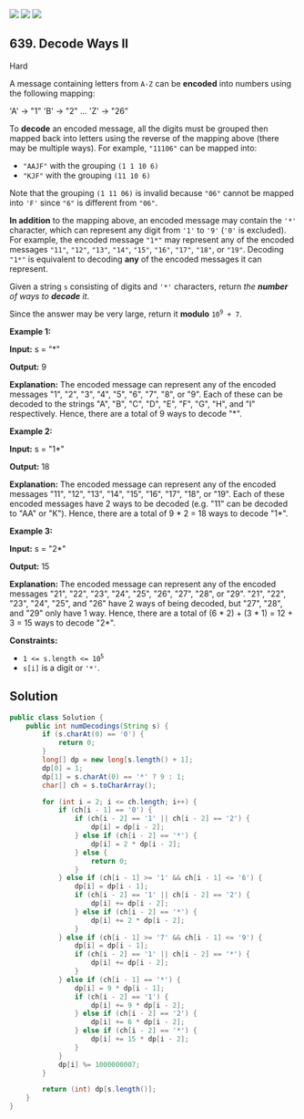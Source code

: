 [![](https://img.shields.io/github/stars/javadev/LeetCode-in-Java?label=Stars&style=flat-square)](https://github.com/javadev/LeetCode-in-Java)
[![](https://img.shields.io/github/forks/javadev/LeetCode-in-Java?label=Fork%20me%20on%20GitHub%20&style=flat-square)](https://github.com/javadev/LeetCode-in-Java/fork)
[![](https://img.shields.io/badge/-LeetCode%20in%20Kotlin-blue?style=flat-square)](https://github.com/javadev/LeetCode-in-Kotlin)

## 639\. Decode Ways II

Hard

A message containing letters from `A-Z` can be **encoded** into numbers using the following mapping:

'A' -> "1" 'B' -> "2" ... 'Z' -> "26"

To **decode** an encoded message, all the digits must be grouped then mapped back into letters using the reverse of the mapping above (there may be multiple ways). For example, `"11106"` can be mapped into:

*   `"AAJF"` with the grouping `(1 1 10 6)`
*   `"KJF"` with the grouping `(11 10 6)`

Note that the grouping `(1 11 06)` is invalid because `"06"` cannot be mapped into `'F'` since `"6"` is different from `"06"`.

**In addition** to the mapping above, an encoded message may contain the `'*'` character, which can represent any digit from `'1'` to `'9'` (`'0'` is excluded). For example, the encoded message `"1*"` may represent any of the encoded messages `"11"`, `"12"`, `"13"`, `"14"`, `"15"`, `"16"`, `"17"`, `"18"`, or `"19"`. Decoding `"1*"` is equivalent to decoding **any** of the encoded messages it can represent.

Given a string `s` consisting of digits and `'*'` characters, return _the **number** of ways to **decode** it_.

Since the answer may be very large, return it **modulo** <code>10<sup>9</sup> + 7</code>.

**Example 1:**

**Input:** s = "\*"

**Output:** 9

**Explanation:** The encoded message can represent any of the encoded messages "1", "2", "3", "4", "5", "6", "7", "8", or "9". Each of these can be decoded to the strings "A", "B", "C", "D", "E", "F", "G", "H", and "I" respectively. Hence, there are a total of 9 ways to decode "\*".

**Example 2:**

**Input:** s = "1\*"

**Output:** 18

**Explanation:** The encoded message can represent any of the encoded messages "11", "12", "13", "14", "15", "16", "17", "18", or "19". Each of these encoded messages have 2 ways to be decoded (e.g. "11" can be decoded to "AA" or "K"). Hence, there are a total of 9 \* 2 = 18 ways to decode "1\*".

**Example 3:**

**Input:** s = "2\*"

**Output:** 15

**Explanation:** The encoded message can represent any of the encoded messages "21", "22", "23", "24", "25", "26", "27", "28", or "29". "21", "22", "23", "24", "25", and "26" have 2 ways of being decoded, but "27", "28", and "29" only have 1 way. Hence, there are a total of (6 \* 2) + (3 \* 1) = 12 + 3 = 15 ways to decode "2\*".

**Constraints:**

*   <code>1 <= s.length <= 10<sup>5</sup></code>
*   `s[i]` is a digit or `'*'`.

## Solution

```java
public class Solution {
    public int numDecodings(String s) {
        if (s.charAt(0) == '0') {
            return 0;
        }
        long[] dp = new long[s.length() + 1];
        dp[0] = 1;
        dp[1] = s.charAt(0) == '*' ? 9 : 1;
        char[] ch = s.toCharArray();

        for (int i = 2; i <= ch.length; i++) {
            if (ch[i - 1] == '0') {
                if (ch[i - 2] == '1' || ch[i - 2] == '2') {
                    dp[i] = dp[i - 2];
                } else if (ch[i - 2] == '*') {
                    dp[i] = 2 * dp[i - 2];
                } else {
                    return 0;
                }
            } else if (ch[i - 1] >= '1' && ch[i - 1] <= '6') {
                dp[i] = dp[i - 1];
                if (ch[i - 2] == '1' || ch[i - 2] == '2') {
                    dp[i] += dp[i - 2];
                } else if (ch[i - 2] == '*') {
                    dp[i] += 2 * dp[i - 2];
                }
            } else if (ch[i - 1] >= '7' && ch[i - 1] <= '9') {
                dp[i] = dp[i - 1];
                if (ch[i - 2] == '1' || ch[i - 2] == '*') {
                    dp[i] += dp[i - 2];
                }
            } else if (ch[i - 1] == '*') {
                dp[i] = 9 * dp[i - 1];
                if (ch[i - 2] == '1') {
                    dp[i] += 9 * dp[i - 2];
                } else if (ch[i - 2] == '2') {
                    dp[i] += 6 * dp[i - 2];
                } else if (ch[i - 2] == '*') {
                    dp[i] += 15 * dp[i - 2];
                }
            }
            dp[i] %= 1000000007;
        }

        return (int) dp[s.length()];
    }
}
```
